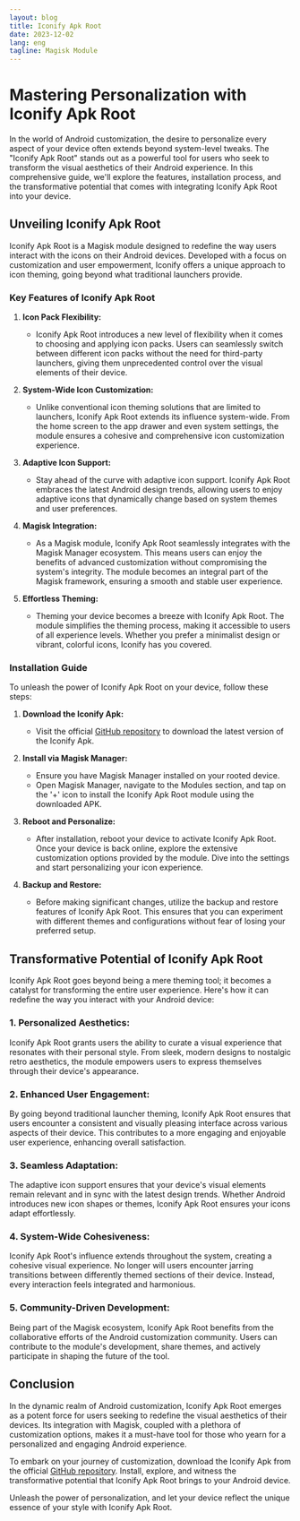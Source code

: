 ```yaml
---
layout: blog
title: Iconify Apk Root
date: 2023-12-02
lang: eng
tagline: Magisk Module 
---
```


# Mastering Personalization with Iconify Apk Root

In the world of Android customization, the desire to personalize every aspect of your device often extends beyond system-level tweaks. The "Iconify Apk Root" stands out as a powerful tool for users who seek to transform the visual aesthetics of their Android experience. In this comprehensive guide, we'll explore the features, installation process, and the transformative potential that comes with integrating Iconify Apk Root into your device.

## Unveiling Iconify Apk Root

Iconify Apk Root is a Magisk module designed to redefine the way users interact with the icons on their Android devices. Developed with a focus on customization and user empowerment, Iconify offers a unique approach to icon theming, going beyond what traditional launchers provide.

### Key Features of Iconify Apk Root

1. **Icon Pack Flexibility:**
   - Iconify Apk Root introduces a new level of flexibility when it comes to choosing and applying icon packs. Users can seamlessly switch between different icon packs without the need for third-party launchers, giving them unprecedented control over the visual elements of their device.

2. **System-Wide Icon Customization:**
   - Unlike conventional icon theming solutions that are limited to launchers, Iconify Apk Root extends its influence system-wide. From the home screen to the app drawer and even system settings, the module ensures a cohesive and comprehensive icon customization experience.

3. **Adaptive Icon Support:**
   - Stay ahead of the curve with adaptive icon support. Iconify Apk Root embraces the latest Android design trends, allowing users to enjoy adaptive icons that dynamically change based on system themes and user preferences.

4. **Magisk Integration:**
   - As a Magisk module, Iconify Apk Root seamlessly integrates with the Magisk Manager ecosystem. This means users can enjoy the benefits of advanced customization without compromising the system's integrity. The module becomes an integral part of the Magisk framework, ensuring a smooth and stable user experience.

5. **Effortless Theming:**
   - Theming your device becomes a breeze with Iconify Apk Root. The module simplifies the theming process, making it accessible to users of all experience levels. Whether you prefer a minimalist design or vibrant, colorful icons, Iconify has you covered.

### Installation Guide

To unleash the power of Iconify Apk Root on your device, follow these steps:

1. **Download the Iconify Apk:**
   - Visit the official [GitHub repository](https://github.com/bestmagiskmodule/installer/raw/main/Iconify.v6.3.1.apk) to download the latest version of the Iconify Apk.

2. **Install via Magisk Manager:**
   - Ensure you have Magisk Manager installed on your rooted device.
   - Open Magisk Manager, navigate to the Modules section, and tap on the '+' icon to install the Iconify Apk Root module using the downloaded APK.

3. **Reboot and Personalize:**
   - After installation, reboot your device to activate Iconify Apk Root. Once your device is back online, explore the extensive customization options provided by the module. Dive into the settings and start personalizing your icon experience.

4. **Backup and Restore:**
   - Before making significant changes, utilize the backup and restore features of Iconify Apk Root. This ensures that you can experiment with different themes and configurations without fear of losing your preferred setup.

## Transformative Potential of Iconify Apk Root

Iconify Apk Root goes beyond being a mere theming tool; it becomes a catalyst for transforming the entire user experience. Here's how it can redefine the way you interact with your Android device:

### 1. Personalized Aesthetics:

Iconify Apk Root grants users the ability to curate a visual experience that resonates with their personal style. From sleek, modern designs to nostalgic retro aesthetics, the module empowers users to express themselves through their device's appearance.

### 2. Enhanced User Engagement:

By going beyond traditional launcher theming, Iconify Apk Root ensures that users encounter a consistent and visually pleasing interface across various aspects of their device. This contributes to a more engaging and enjoyable user experience, enhancing overall satisfaction.

### 3. Seamless Adaptation:

The adaptive icon support ensures that your device's visual elements remain relevant and in sync with the latest design trends. Whether Android introduces new icon shapes or themes, Iconify Apk Root ensures your icons adapt effortlessly.

### 4. System-Wide Cohesiveness:

Iconify Apk Root's influence extends throughout the system, creating a cohesive visual experience. No longer will users encounter jarring transitions between differently themed sections of their device. Instead, every interaction feels integrated and harmonious.

### 5. Community-Driven Development:

Being part of the Magisk ecosystem, Iconify Apk Root benefits from the collaborative efforts of the Android customization community. Users can contribute to the module's development, share themes, and actively participate in shaping the future of the tool.

## Conclusion

In the dynamic realm of Android customization, Iconify Apk Root emerges as a potent force for users seeking to redefine the visual aesthetics of their devices. Its integration with Magisk, coupled with a plethora of customization options, makes it a must-have tool for those who yearn for a personalized and engaging Android experience.

To embark on your journey of customization, download the Iconify Apk from the official [GitHub repository](https://github.com/bestmagiskmodule/installer/raw/main/Iconify.v6.3.1.apk). Install, explore, and witness the transformative potential that Iconify Apk Root brings to your Android device.

Unleash the power of personalization, and let your device reflect the unique essence of your style with Iconify Apk Root.
